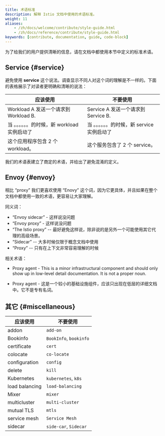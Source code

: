 ```yaml
---
title: 术语标准
description: 解释 Istio 文档中使用的术语标准。
weight: 11
aliases:
    - /zh/docs/welcome/contribute/style-guide.html
    - /zh/docs/reference/contribute/style-guide.html
keywords: [contribute, documentation, guide, code-block]
---
```


为了给我们的用户提供清晰的信息，请在文档中都使用本节中定义的标准术语。

## Service {#service}

避免使用 **service** 这个说法。调查显示不同人对这个词的理解是不一样的。下面的表格展示了对读者更明确和清晰的说法：

| 应该使用                                    | 不要使用
|--------------------------------------------|-----------------------------------------
| Workload A 发送一个请求到 Workload B.         | Service A 发送一个请求到 Service B.
| 当 。。。。。。的时候，新 workload 实例启动了    | 当 。。。。。。的时候，新 service 实例启动了
| 这个应用程序包含 2 个 workload。              | 这个服务包含了 2 个 service。

我们的术语表建立了商定的术语，并给出了避免混淆的定义。


## Envoy {#envoy}

相比 “proxy” 我们更喜欢使用 “Enovy” 这个词，因为它更具体，并且如果在整个文档中都使用一致的术语，更容易让大家理解。


同义词：

- “Envoy sidecar” - 这样说没问题
- “Envoy proxy” - 这样说没问题
- “The Istio proxy” -- 最好避免这样说，除非说的是另外一个可能使用其它代理的高级场景。
- “Sidecar”  -- 大多时候仅限于概念文档中使用
- “Proxy” -- 只有在上下文非常容易理解的时候

相关术语：

- Proxy agent  - This is a minor infrastructural component and should only show
  up in low-level detail documentation. It is not a proper noun.

- Proxy agent  - 这是一个较小的基础设施组件，应该只出现在低层的详细文档中。它不是专有名词。

## 其它 {#miscellaneous}

|应该使用         | 不要使用
|----------------|------
| addon          | `add-on`
| Bookinfo       | `BookInfo`, `bookinfo`
| certificate    | `cert`
| colocate       | `co-locate`
| configuration  | `config`
| delete         | `kill`
| Kubernetes     | `kubernetes`, `k8s`
| load balancing | `load-balancing`
| Mixer          | `mixer`
| multicluster   | `multi-cluster`
| mutual TLS     | `mtls`
| service mesh   | `Service Mesh`
| sidecar        | `side-car`, `Sidecar`
